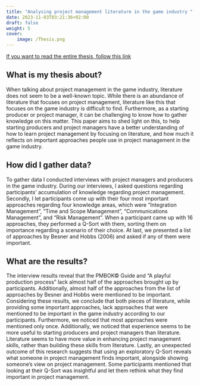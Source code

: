 ```yaml
---
title: "Analysing project management literature in the game industry "
date: 2023-11-03T03:21:36+02:00
draft: false
weight: 5
cover:
    image: /Thesis.png
---
```

[If you want to read the entire thesis, follow this link](https://www.researchgate.net/publication/375239598_Analysing_the_value_of_project_management_literature_in_the_game_industry)

## What is my thesis about?
When talking about project management in the game industry, literature does not seem to be a well-known topic. 
While there is an abundance of literature that focuses on project management, literature like this that focuses on the game industry is difficult to find. 
Furthermore, as a starting producer or project manager, it can be challenging to know how to gather knowledge on this matter. 
This paper aims to shed light on this, to help starting producers and project managers have a better understanding of how to learn project management by focusing on literature, and how much it reflects on 
important approaches people use in project management in the game industry.

## How did I gather data?
To gather data I conducted interviews with project managers and producers in the game industry. 
During our interviews, I asked questions regarding participants’ accumulation of knowledge regarding project management. 
Secondly, I let participants come up with their four most important approaches regarding four knowledge areas, which were “Integration Management”, “Time and Scope Management”, “Communications Management”, 
and “Risk Management”. When a participant came up with 16 approaches, they performed a Q-Sort with them, sorting them on importance regarding a scenario of their choice. At last, we presented a list of approaches 
by Besner and Hobbs (2006) and asked if any of them were important.

## What are the results?
The interview results reveal that the PMBOK© Guide and “A playful production process” lack almost half of the approaches brought up by participants. 
Additionally, almost half of the approaches from the list of approaches by Besner and Hobbs were mentioned to be important. Considering these results, we conclude that both pieces of literature, while providing 
some important approaches,  lack approaches that were mentioned to be important in the game industry according to our participants. Furthermore, we noticed that most approaches were mentioned only once. Additionally, 
we noticed that experience seems to be more useful to starting producers and project managers than literature. Literature seems to have more value in enhancing project management skills, rather than building these skills 
from literature. Lastly, an unexpected outcome of this research suggests that using an exploratory Q-Sort reveals what someone in project management finds important, alongside showing someone’s view on project management. 
Some participants mentioned that looking at their Q-Sort was insightful and let them rethink what they find important in project management.
